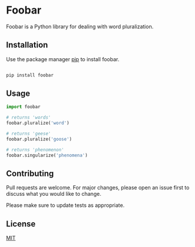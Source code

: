 # Foobar

Foobar is a Python library for dealing with word pluralization.

## Installation


Use the package manager [pip](https://pip.pypa.io/en/stable/) to install foobar.

```bash

pip install foobar
```


## Usage

```python
import foobar

# returns 'words'
foobar.pluralize('word')

# returns 'geese'
foobar.pluralize('goose')

# returns 'phenomenon'
foobar.singularize('phenomena')
```

## Contributing

Pull requests are welcome. For major changes, please open an issue first
to discuss what you would like to change.

Please make sure to update tests as appropriate.

## License

[MIT](https://choosealicense.com/licenses/mit/)
